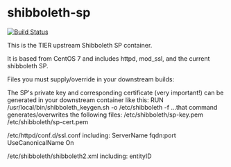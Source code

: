 # shibboleth-sp

[![Build Status](https://jenkins.testbed.tier.internet2.edu/buildStatus/icon?job=docker/shib-sp/master)](https://jenkins.testbed.tier.internet2.edu/job/docker/shib-sp/master)

This is the TIER upstream Shibboleth SP container.

It is based from CentOS 7 and includes httpd, mod_ssl, and the current shibboleth SP.

Files you must supply/override in your downstream builds:

The SP's private key and corresponding certificate (very important!) can be generated in your downstream container like this:
     RUN /usr/local/bin/shibboleth_keygen.sh -o /etc/shibboleth -f
           ...that command generates/overwrites the following files:
                       /etc/shibboleth/sp-key.pem
                       /etc/shibboleth/sp-cert.pem

/etc/httpd/conf.d/ssl.conf
   including:
      ServerName fqdn:port
      UseCanonicalName On

/etc/shibboleth/shibboleth2.xml
   including:
      entityID


